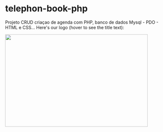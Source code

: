 # telephon-book-php
Projeto CRUD criaçao de agenda com PHP, banco de dados Mysql - PDO - HTML e CSS...
Here's our logo (hover to see the title text):

<p alig="center">
  <img width="460" height="300" src="https://user-images.githubusercontent.com/106562488/198154048-459f9b12-5eb5-4e2f-854b-a3de752164ca.png">
</p>


